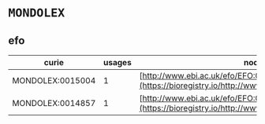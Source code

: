 # `MONDOLEX`
## efo
| curie            |   usages | nodes                                                                                               |
|------------------|----------|-----------------------------------------------------------------------------------------------------|
| MONDOLEX:0015004 |        1 | [http://www.ebi.ac.uk/efo/EFO:0009301](https://bioregistry.io/http://www.ebi.ac.uk/efo/EFO:0009301) |
| MONDOLEX:0014857 |        1 | [http://www.ebi.ac.uk/efo/EFO:0009645](https://bioregistry.io/http://www.ebi.ac.uk/efo/EFO:0009645) |
